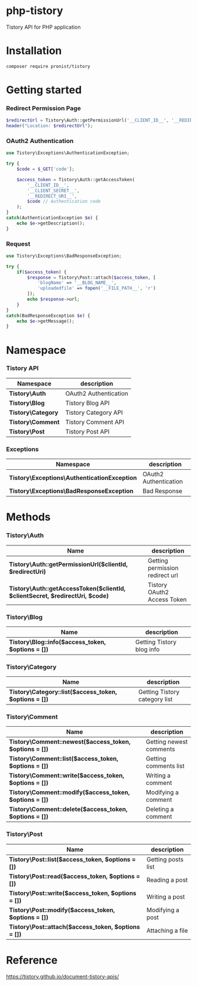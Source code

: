 # php-tistory

Tistory API for PHP application

# Installation

```bash
composer require pronist/tistory
```

# Getting started

### Redirect Permission Page

```php
$redirectUrl = Tistory\Auth::getPermissionUrl('__CLIENT_ID__', '__REDIRECT_URI__');
header("Location: $redirectUrl");
```

### OAuth2 Authentication

```php
use Tistory\Exceptions\AuthenticationException;

try {
    $code = $_GET['code'];

    $access_token = Tistory\Auth::getAccessToken(        
        '__CLIENT_ID__',
        '__CLIENT_SECRET__',
        '__REDIRECT_URI__',
        $code // Authentication code
    );
}
catch(AuthenticationException $e) {
    echo $e->getDescription();
}
```

### Request

```php
use Tistory\Exceptions\BadResponseException;

try {
    if($access_token) {
        $response = Tistory\Post::attach($access_token, [
            'blogName' => '__BLOG_NAME__',
            'uploadedfile' => fopen('__FILE_PATH__', 'r')
        ]);
        echo $response->url;
    }
}
catch(BadResponseException $e) {
    echo $e->getMessage();
}
```

# Namespace

### Tistory API

|Namespace|description|
----------|-----------|
|**Tistory\Auth**| OAuth2 Authentication
|**Tistory\Blog**| Tistory Blog API
|**Tistory\Category**| Tistory Category API
|**Tistory\Comment**| Tistory Comment API
|**Tistory\Post**| Tistory Post API

### Exceptions

|Namespace|description|
----------|-----------|
|**Tistory\Exceptions\AuthenticationException**| OAuth2 Authentication
|**Tistory\Exceptions\BadResponseException**| Bad Response

# Methods

### Tistory\Auth

|Name|description|
-----|-----------|
|**Tistory\Auth::getPermissionUrl($clientId, $redirectUri)**| Getting permission redirect url
|**Tistory\Auth::getAccessToken($clientId, $clientSecret, $redirectUri, $code)**| Tistory OAuth2 Access Token

### Tistory\Blog

|Name|description|
-----|-----------|
|**Tistory\Blog::info($access_token, $options = [])**| Getting Tistory blog info

### Tistory\Category

|Name|description|
-----|-----------|
|**Tistory\Category::list($access_token, $options = [])**| Getting Tistory category list

### Tistory\Comment

|Name|description|
-----|-----------|
|**Tistory\Comment::newest($access_token, $options = [])**| Getting newest comments
|**Tistory\Comment::list($access_token, $options = [])**| Getting comments list
|**Tistory\Comment::write($access_token, $options = [])**| Writing a comment
|**Tistory\Comment::modify($access_token, $options = [])**| Modifying a comment
|**Tistory\Comment::delete($access_token, $options = [])**| Deleting a comment

### Tistory\Post

|Name|description|
-----|-----------|
|**Tistory\Post::list($access_token, $options = [])**| Getting posts list
|**Tistory\Post::read($access_token, $options = [])**| Reading a post
|**Tistory\Post::write($access_token, $options = [])**| Writing a post
|**Tistory\Post::modify($access_token, $options = [])**| Modifying a post
|**Tistory\Post::attach($access_token, $options = [])**| Attaching a file

# Reference

<https://tistory.github.io/document-tistory-apis/>